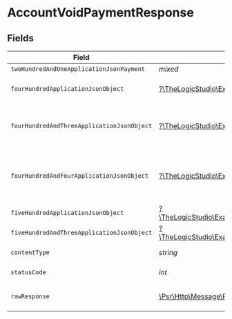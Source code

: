 # AccountVoidPaymentResponse


## Fields

| Field                                                                                                                                                                              | Type                                                                                                                                                                               | Required                                                                                                                                                                           | Description                                                                                                                                                                        |
| ---------------------------------------------------------------------------------------------------------------------------------------------------------------------------------- | ---------------------------------------------------------------------------------------------------------------------------------------------------------------------------------- | ---------------------------------------------------------------------------------------------------------------------------------------------------------------------------------- | ---------------------------------------------------------------------------------------------------------------------------------------------------------------------------------- |
| `twoHundredAndOneApplicationJsonPayment`                                                                                                                                           | *mixed*                                                                                                                                                                            | :heavy_minus_sign:                                                                                                                                                                 | Payment Created                                                                                                                                                                    |
| `fourHundredApplicationJsonObject`                                                                                                                                                 | [?\TheLogicStudio\ExactPayments\Models\Operations\AccountVoidPaymentResponseBody](../../models/operations/AccountVoidPaymentResponseBody.md)                                       | :heavy_minus_sign:                                                                                                                                                                 | **Bad Request**\<br/>When there are errors in the payload.<br/>                                                                                                                    |
| `fourHundredAndThreeApplicationJsonObject`                                                                                                                                         | [?\TheLogicStudio\ExactPayments\Models\Operations\AccountVoidPaymentPaymentsResponseBody](../../models/operations/AccountVoidPaymentPaymentsResponseBody.md)                       | :heavy_minus_sign:                                                                                                                                                                 | **Access Denied**\<br/>Credentials supplied do not grant access to the requested resource.<br/>                                                                                    |
| `fourHundredAndFourApplicationJsonObject`                                                                                                                                          | [?\TheLogicStudio\ExactPayments\Models\Operations\AccountVoidPaymentPaymentsResponseResponseBody](../../models/operations/AccountVoidPaymentPaymentsResponseResponseBody.md)       | :heavy_minus_sign:                                                                                                                                                                 | **Not Found**\<br/>\<br/>When you'll get `401 Unauthorized` response:<br/>- When there are no Accounts/Orders/Payment found.<br/>                                                  |
| `fiveHundredApplicationJsonObject`                                                                                                                                                 | [?\TheLogicStudio\ExactPayments\Models\Operations\AccountVoidPaymentPaymentsResponse500ResponseBody](../../models/operations/AccountVoidPaymentPaymentsResponse500ResponseBody.md) | :heavy_minus_sign:                                                                                                                                                                 | **Internal Server Error**<br/>                                                                                                                                                     |
| `fiveHundredAndThreeApplicationJsonObject`                                                                                                                                         | [?\TheLogicStudio\ExactPayments\Models\Operations\AccountVoidPaymentPaymentsResponse503ResponseBody](../../models/operations/AccountVoidPaymentPaymentsResponse503ResponseBody.md) | :heavy_minus_sign:                                                                                                                                                                 | **Service Unavailable**<br/>                                                                                                                                                       |
| `contentType`                                                                                                                                                                      | *string*                                                                                                                                                                           | :heavy_check_mark:                                                                                                                                                                 | HTTP response content type for this operation                                                                                                                                      |
| `statusCode`                                                                                                                                                                       | *int*                                                                                                                                                                              | :heavy_check_mark:                                                                                                                                                                 | HTTP response status code for this operation                                                                                                                                       |
| `rawResponse`                                                                                                                                                                      | [\Psr\Http\Message\ResponseInterface](https://www.php-fig.org/psr/psr-7/#33-psrhttpmessageresponseinterface)                                                                       | :heavy_minus_sign:                                                                                                                                                                 | Raw HTTP response; suitable for custom response parsing                                                                                                                            |